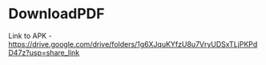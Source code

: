 # DownloadPDF

Link to APK - https://drive.google.com/drive/folders/1g6XJquKYfzU8u7VryUDSxTLjPKPdD47z?usp=share_link
